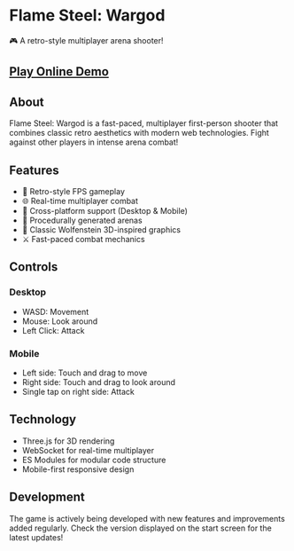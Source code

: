 # Flame Steel: Wargod

🎮 A retro-style multiplayer arena shooter!

## [Play Online Demo](http://tinydemens1.vps.webdock.cloud:3000/)

## About

Flame Steel: Wargod is a fast-paced, multiplayer first-person shooter that combines classic retro aesthetics with modern web technologies. Fight against other players in intense arena combat!

## Features

- 🎯 Retro-style FPS gameplay
- 🌐 Real-time multiplayer combat
- 📱 Cross-platform support (Desktop & Mobile)
- 🏰 Procedurally generated arenas
- 🎨 Classic Wolfenstein 3D-inspired graphics
- ⚔️ Fast-paced combat mechanics

## Controls

### Desktop
- WASD: Movement
- Mouse: Look around
- Left Click: Attack

### Mobile
- Left side: Touch and drag to move
- Right side: Touch and drag to look around
- Single tap on right side: Attack

## Technology

- Three.js for 3D rendering
- WebSocket for real-time multiplayer
- ES Modules for modular code structure
- Mobile-first responsive design

## Development

The game is actively being developed with new features and improvements added regularly. Check the version displayed on the start screen for the latest updates!
